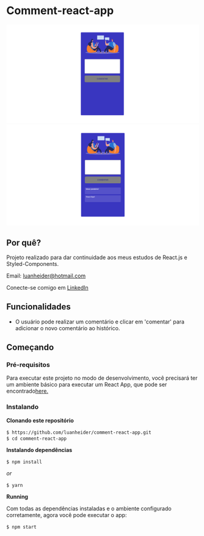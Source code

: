 # Comment-react-app
![Preview-Screens](/public/img/comment1.png)
![Preview-Screens](/public/img/comment2.png)
## Por quê?
Projeto realizado para dar continuidade aos meus estudos de React.js e Styled-Components.

Email: luanheider@hotmail.com

Conecte-se comigo em [LinkedIn](https://www.linkedin.com/in/luanheidercheidt/)

## Funcionalidades
- O usuário pode realizar um comentário e clicar em 'comentar' para adicionar o novo comentário ao histórico.


## Começando
### Pré-requisitos
Para executar este projeto no modo de desenvolvimento, você precisará ter um ambiente básico para executar um React App, que pode ser encontrado[here.](https://reactjs.org/docs/getting-started.html)
### Instalando
**Clonando este repositório**
```
$ https://github.com/luanheider/comment-react-app.git
$ cd comment-react-app
```
**Instalando dependências**
```
$ npm install
```
_or_
```
$ yarn
```
**Running**


Com todas as dependências instaladas e o ambiente configurado corretamente, agora você pode executar o app:

```
$ npm start
```
